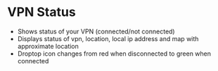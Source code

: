 # VPN Status
- Shows status of your VPN (connected/not connected)
- Displays status of vpn, location, local ip address and map with approximate location
- Droptop icon changes from red when disconnected to green when connected
